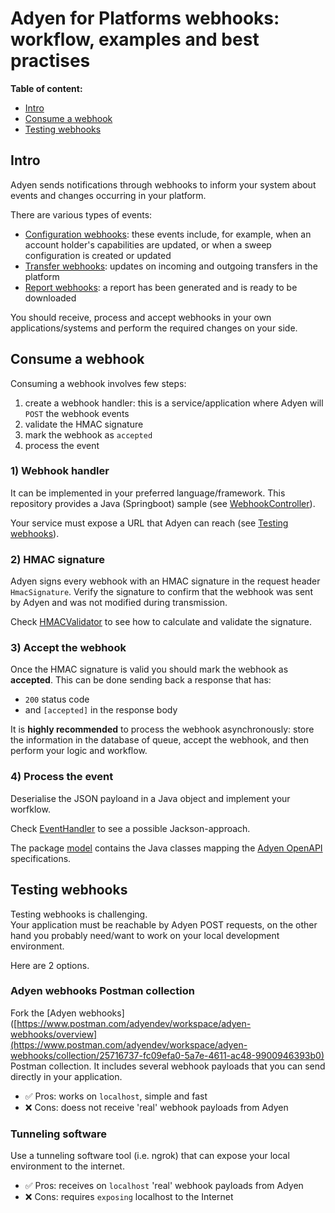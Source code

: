 # Adyen for Platforms webhooks: workflow, examples and best practises

**Table of content:**
- [Intro](#intro)
- [Consume a webhook](#consume-a-webhook)
- [Testing webhooks](#testing-webhooks)

## Intro

Adyen sends notifications through webhooks to inform your system about events and changes occurring in your platform.

There are various types of events:
* [Configuration webhooks](https://docs.adyen.com/api-explorer/balanceplatform-webhooks/1/overview): these events include, 
for example, when an account holder's capabilities are updated, or when a sweep configuration is created or updated
* [Transfer webhooks](https://docs.adyen.com/api-explorer/transfer-webhooks/3/overview): updates on incoming and outgoing transfers in the platform
* [Report webhooks](https://docs.adyen.com/api-explorer/report-webhooks/1/overview): a report has been generated and is ready to be downloaded

You should receive, process and accept webhooks in your own applications/systems and perform the required changes on
your side.

## Consume a webhook

Consuming a webhook involves few steps:
1. create a webhook handler: this is a service/application where Adyen will `POST` the webhook events
2. validate the HMAC signature
3. mark the webhook as `accepted`
4. process the event

### 1) Webhook handler

It can be implemented in your preferred language/framework. This repository provides a Java (Springboot) sample 
(see [WebhookController](src/main/java/com/adyen/examples/controller/WebhookController.java)).

Your service must expose a URL that Adyen can reach (see [Testing webhooks](#testing-webhooks)).

### 2) HMAC signature

Adyen signs every webhook with an HMAC signature in the request header `HmacSignature`. 
Verify the signature to confirm that the webhook was sent by Adyen and was not modified during transmission.

Check [HMACValidator](src/main/java/com/adyen/examples/util/HMACValidator.java) to see how to calculate and validate the signature.

### 3) Accept the webhook

Once the HMAC signature is valid you should mark the webhook as **accepted**. This can be done sending back a response that has:
* `200` status code
* and `[accepted]` in the response body

It is **highly recommended** to process the webhook asynchronously: store the information in the database of queue, accept
the webhook, and then perform your logic and workflow.

### 4) Process the event

Deserialise the JSON payloand in a Java object and implement your worfklow.

Check [EventHandler](src/main/java/com/adyen/examples/util/EventHandler.java) to see a possible Jackson-approach.

The package [model](src/main/java/com/adyen/examples/model) contains the Java classes mapping the [Adyen OpenAPI](https://github.com/Adyen/adyen-openapi) specifications.

## Testing webhooks

Testing webhooks is challenging.   
Your application must be reachable by Adyen POST requests, on the other hand you probably
need/want to work on your local development environment.

Here are 2 options.

### Adyen webhooks Postman collection

Fork the [Adyen webhooks]([https://www.postman.com/adyendev/workspace/adyen-webhooks/overview](https://www.postman.com/adyendev/workspace/adyen-webhooks/collection/25716737-fc09efa0-5a7e-4611-ac48-9900946393b0) Postman collection.
It includes several webhook payloads that you can send directly in your application.
- ✅ Pros: works on `localhost`, simple and fast
- ❌ Cons: doess not receive 'real' webhook payloads from Adyen

### Tunneling software

Use a tunneling software tool (i.e. ngrok) that can expose your local environment to the internet.

- ✅ Pros: receives on `localhost` 'real' webhook payloads from Adyen
- ❌ Cons: requires `exposing` localhost to the Internet
